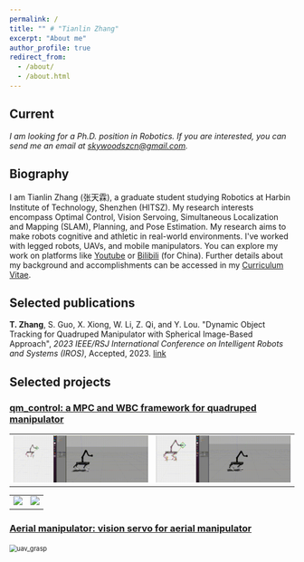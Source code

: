 ```yaml
---
permalink: /
title: "" # "Tianlin Zhang"
excerpt: "About me"
author_profile: true
redirect_from: 
  - /about/
  - /about.html
---
```


## Current
*I am looking for a Ph.D. position in Robotics.*
*If you are interested, you can send me an email at <skywoodszcn@gmail.com>.*

## Biography
I am Tianlin Zhang (张天霖), a graduate student studying Robotics at Harbin Institute of Technology, Shenzhen (HITSZ).
My research interests encompass Optimal Control, Vision Servoing, Simultaneous Localization and Mapping (SLAM), Planning, and Pose Estimation. 
My research aims to make robots cognitive and athletic in real-world environments.
I've worked with legged robots, UAVs, and mobile manipulators.
You can explore my work on platforms like [Youtube](https://www.youtube.com/channel/UCRsGxiYkqGvwHsZz1F8rHug) or [Bilibili](https://space.bilibili.com/3289375) (for China). 
Further details about my background and accomplishments can be accessed in my [Curriculum Vitae](https://skywoodsz.github.io/cv).

## Selected publications
**T. Zhang**, S. Guo, X. Xiong, W. Li, Z. Qi, and Y. Lou. "Dynamic Object Tracking for Quadruped Manipulator with Spherical Image-Based Approach", *2023 IEEE/RSJ International Conference on Intelligent Robots and Systems (IROS)*, Accepted, 2023. [link](https://skywoodsz.github.io/publication/2023-06-30-paper-IROS)

## Selected projects
### [qm_control: a MPC and WBC framework for quadruped manipulator](https://skywoodsz.github.io/projects/2023-qm-control/)
<table><tr>
<td><img src="../images/projects/qm_control/position_cmd.gif" width="400"/></td>
<td><img src="../images/projects/qm_control/chicken_hand.gif" width="400"/></td>
</tr></table> 
<table><tr>
<td><img src="../images/projects/qm_control/real1.gif" width="400"/></td>
<td><img src="../images/projects/qm_control/real2.gif" width="400"/></td>
</tr></table> 

### [Aerial manipulator: vision servo for aerial manipulator](https://skywoodsz.github.io/projects/2021-aerial-manipualtor/)
<img src="..\images\publication\uav_grasp.gif" alt="uav_grasp" style="zoom:80%;" />
